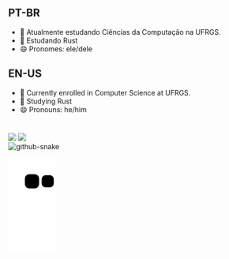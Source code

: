 ## PT-BR

- 🔭 Atualmente estudando Ciências da Computação na UFRGS.
- 🌱 Estudando Rust
- 😄 Pronomes: ele/dele

## EN-US

- 🔭 Currently enrolled in Computer Science at UFRGS.
- 🌱 Studying Rust
- 😄 Pronouns: he/him

#

<div>
  <img height="180em" src="https://github-readme-stats.vercel.app/api?username=arthurafm&show_icons=true&theme=dark&include_all_commits=true&count_private=true"/>
  <img height="180em" src="https://github-readme-stats.vercel.app/api/top-langs/?username=arthurafm&layout=compact&langs_count=16&theme=dark"/>
</div>

<picture>
  <source media="(prefers-color-scheme: dark)" srcset="github-snake-dark.svg" />
  <source media="(prefers-color-scheme: light)" srcset="github-snake.svg" />
  <img alt="github-snake" src="github-snake.svg" />
</picture>

![Snake animation](https://github.com/arthurafm/arthurafm/blob/output/github-contribution-grid-snake.svg)
